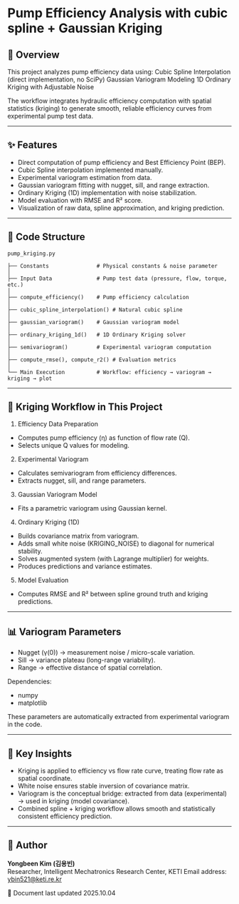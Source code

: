 # Pump Efficiency Analysis with cubic spline + Gaussian Kriging
## 📌 Overview
This project analyzes pump efficiency data using:
Cubic Spline Interpolation (direct implementation, no SciPy)
Gaussian Variogram Modeling
1D Ordinary Kriging with Adjustable Noise

The workflow integrates hydraulic efficiency computation with spatial statistics (kriging) to generate smooth, reliable efficiency curves from experimental pump test data.

---

## ✨ Features
- Direct computation of pump efficiency and Best Efficiency Point (BEP).
- Cubic Spline interpolation implemented manually.
- Experimental variogram estimation from data.
- Gaussian variogram fitting with nugget, sill, and range extraction.
- Ordinary Kriging (1D) implementation with noise stabilization.
- Model evaluation with RMSE and R² score.
- Visualization of raw data, spline approximation, and kriging prediction.

---

## 📂 Code Structure
```
pump_kriging.py

├── Constants               # Physical constants & noise parameter
│
├── Input Data              # Pump test data (pressure, flow, torque, etc.)
│
├── compute_efficiency()    # Pump efficiency calculation
│
├── cubic_spline_interpolation() # Natural cubic spline
│
├── gaussian_variogram()    # Gaussian variogram model
│
├── ordinary_kriging_1d()   # 1D Ordinary Kriging solver
│
├── semivariogram()         # Experimental variogram computation
│
├── compute_rmse(), compute_r2() # Evaluation metrics
│
└── Main Execution          # Workflow: efficiency → variogram → kriging → plot
```
---

## 🔑 Kriging Workflow in This Project

1) Efficiency Data Preparation
- Computes pump efficiency (η) as function of flow rate (Q).
- Selects unique Q values for modeling.

2) Experimental Variogram
- Calculates semivariogram from efficiency differences.
- Extracts nugget, sill, and range parameters.

3) Gaussian Variogram Model
- Fits a parametric variogram using Gaussian kernel.

4) Ordinary Kriging (1D)
- Builds covariance matrix from variogram.
- Adds small white noise (KRIGING_NOISE) to diagonal for numerical stability.
- Solves augmented system (with Lagrange multiplier) for weights.
- Produces predictions and variance estimates.

5) Model Evaluation
- Computes RMSE and R² between spline ground truth and kriging predictions.


---


## 📊 Variogram Parameters

- Nugget (γ(0)) → measurement noise / micro-scale variation.
- Sill → variance plateau (long-range variability).
- Range → effective distance of spatial correlation.

Dependencies:

- numpy
- matplotlib


These parameters are automatically extracted from experimental variogram in the code.


---

## 📖 Key Insights

- Kriging is applied to efficiency vs flow rate curve, treating flow rate as spatial coordinate.
- White noise ensures stable inversion of covariance matrix.
- Variogram is the conceptual bridge: extracted from data (experimental) → used in kriging (model covariance).
- Combined spline + kriging workflow allows smooth and statistically consistent efficiency prediction.


---


## 👤 Author
**Yongbeen Kim (김용빈)**  
Researcher, Intelligent Mechatronics Research Center, KETI
Email address: ybin521@keti.re.kr


📅 Document last updated 2025.10.04
